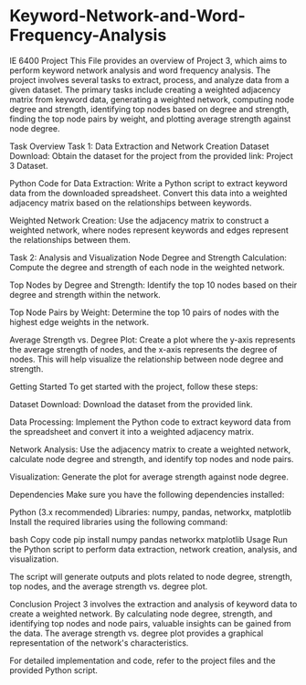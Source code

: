 # Keyword-Network-and-Word-Frequency-Analysis
IE 6400 Project 
This File provides an overview of Project 3, which aims to perform keyword network analysis and word frequency analysis. The project involves several tasks to extract, process, and analyze data from a given dataset. The primary tasks include creating a weighted adjacency matrix from keyword data, generating a weighted network, computing node degree and strength, identifying top nodes based on degree and strength, finding the top node pairs by weight, and plotting average strength against node degree.

Task Overview
Task 1: Data Extraction and Network Creation
Dataset Download: Obtain the dataset for the project from the provided link:
Project 3 Dataset.

Python Code for Data Extraction: Write a Python script to extract keyword data from the downloaded spreadsheet. Convert this data into a weighted adjacency matrix based on the relationships between keywords.

Weighted Network Creation: Use the adjacency matrix to construct a weighted network, where nodes represent keywords and edges represent the relationships between them.

Task 2: Analysis and Visualization
Node Degree and Strength Calculation: Compute the degree and strength of each node in the weighted network.

Top Nodes by Degree and Strength: Identify the top 10 nodes based on their degree and strength within the network.

Top Node Pairs by Weight: Determine the top 10 pairs of nodes with the highest edge weights in the network.

Average Strength vs. Degree Plot: Create a plot where the y-axis represents the average strength of nodes, and the x-axis represents the degree of nodes. This will help visualize the relationship between node degree and strength.

Getting Started
To get started with the project, follow these steps:

Dataset Download: Download the dataset from the provided link.

Data Processing: Implement the Python code to extract keyword data from the spreadsheet and convert it into a weighted adjacency matrix.

Network Analysis: Use the adjacency matrix to create a weighted network, calculate node degree and strength, and identify top nodes and node pairs.

Visualization: Generate the plot for average strength against node degree.

Dependencies
Make sure you have the following dependencies installed:

Python (3.x recommended)
Libraries: numpy, pandas, networkx, matplotlib
Install the required libraries using the following command:

bash
Copy code
pip install numpy pandas networkx matplotlib
Usage
Run the Python script to perform data extraction, network creation, analysis, and visualization.

The script will generate outputs and plots related to node degree, strength, top nodes, and the average strength vs. degree plot.

Conclusion
Project 3 involves the extraction and analysis of keyword data to create a weighted network. By calculating node degree, strength, and identifying top nodes and node pairs, valuable insights can be gained from the data. The average strength vs. degree plot provides a graphical representation of the network's characteristics.

For detailed implementation and code, refer to the project files and the provided Python script.

